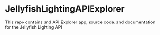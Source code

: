 # JellyfishLightingAPIExplorer
This repo contains and API Explorer app, source code, and documentation for the Jellyfish Lighting API

